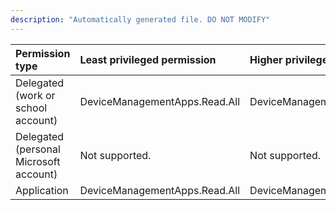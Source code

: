 ```yaml
---
description: "Automatically generated file. DO NOT MODIFY"
---
```


|Permission type|Least privileged permission|Higher privileged permissions|
|:---|:---|:---|
|Delegated (work or school account)|DeviceManagementApps.Read.All|DeviceManagementApps.ReadWrite.All|
|Delegated (personal Microsoft account)|Not supported.|Not supported.|
|Application|DeviceManagementApps.Read.All|DeviceManagementApps.ReadWrite.All|

